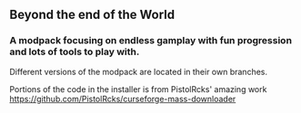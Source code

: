 ## Beyond the end of the World 

### A modpack focusing on endless gamplay with fun progression and lots of tools to play with.

Different versions of the modpack are located in their own branches.














Portions of the code in the installer is from PistolRcks' amazing work
https://github.com/PistolRcks/curseforge-mass-downloader
